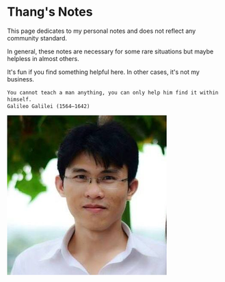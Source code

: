 # Thang's Notes

This page dedicates to my personal notes and does not reflect any community standard. 

In general, these notes are necessary for some rare situations but maybe helpless in almost others. 

It's fun if you find something helpful here. In other cases, it's not my business.

```note
You cannot teach a man anything, you can only help him find it within himself. 
Galileo Galilei (1564–1642)
```

![my_piture](./doc1_Thang_Tools/my_picture.jpg)
